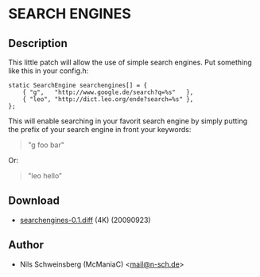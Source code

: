 SEARCH ENGINES
============

Description
-----------

This little patch will allow the use of simple search engines. Put something
like this in your config.h:

	static SearchEngine searchengines[] = {
		{ "g",   "http://www.google.de/search?q=%s"   },
		{ "leo", "http://dict.leo.org/ende?search=%s" },
	};

This will enable searching in your favorit search engine by simply
putting the prefix of your search engine in front your keywords:

> "g foo bar"

Or:

> "leo hello"

Download
------

* [searchengines-0.1.diff](searchengines-0.1.diff) (4K) (20090923)

Author
------

- Nils Schweinsberg (McManiaC) <[mail@n-sch.de](mailto:mail@n-sch.de)>
